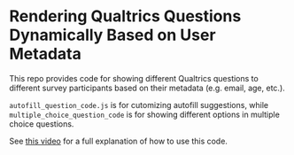 # Rendering Qualtrics Questions Dynamically Based on User Metadata

This repo provides code for showing different Qualtrics questions to different survey participants based on their metadata (e.g. email, age, etc.).

`autofill_question_code.js` is for cutomizing autofill suggestions, while `multiple_choice_question_code` is for showing different options in multiple choice questions.

See [this video](https://www.loom.com/share/38c078fe8042481081b4c74cc1263ca4?sid=4a73e670-b758-43c6-b6cc-9cdf4d538cba) for a full explanation of how to use this code.